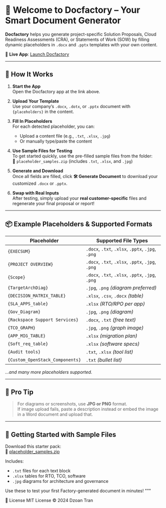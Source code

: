 
# 🚀 Welcome to **Docfactory** – Your Smart Document Generator

**Docfactory** helps you generate project-specific Solution Proposals, Cloud Readiness Assessments (CRA), or Statements of Work (SOW) by filling dynamic placeholders in `.docx` and `.pptx` templates with your own content.

🔗 **Live App**: [Launch Docfactory](https://docfactory-dzoan.streamlit.app/#smart-placeholder-filler-for-docx-and-pptx)

---

## 🧠 How It Works

1. **Start the App**  
   Open the Docfactory app at the link above.

2. **Upload Your Template**  
   Use your company’s `.docx`, `.dotx`, or `.pptx` document with `{placeholders}` in the content.

3. **Fill In Placeholders**  
   For each detected placeholder, you can:
   - Upload a content file (e.g., `.txt`, `.xlsx`, `.jpg`)
   - Or manually type/paste the content

4. **Use Sample Files for Testing**  
   To get started quickly, use the pre-filled sample files from the folder:  
   📁 `placeholder_samples.zip` (includes `.txt`, `.xlsx`, and `.jpg`)

5. **Generate and Download**  
   Once all fields are filled, click **🛠 Generate Document** to download your customized `.docx` or `.pptx`.

6. **Swap with Real Inputs**  
   After testing, simply upload your **real customer-specific** files and regenerate your final proposal or report!

---

## 📦 Example Placeholders & Supported Formats

| Placeholder                          | Supported File Types                    |
|--------------------------------------|-----------------------------------------|
| `{EXECSUM}`                          | `.docx`, `.txt`, `.xlsx`, `.pptx`, `.jpg`, `.png` |
| `{PROJECT OVERVIEW}`                | `.docx`, `.txt`, `.xlsx`, `.pptx`, `.jpg`, `.png` |
| `{Scope}`                            | `.docx`, `.txt`, `.xlsx`, `.pptx`, `.jpg`, `.png` |
| `{TargetArchDiag}`                  | `.jpg`, `.png` *(diagram preferred)*     |
| `{DECISION_MATRIX_TABLE}`           | `.xlsx`, `.csv`, `.docx` *(table)*       |
| `{SLA_APPS_table}`                  | `.xlsx` *(RTO/RPO per app)*              |
| `{Gov_Diagram}`                     | `.jpg`, `.png` *(diagram)*               |
| `{Rackspace Support Services}`      | `.docx`, `.txt` *(free text)*            |
| `{TCO_GRAPH}`                       | `.jpg`, `.png` *(graph image)*           |
| `{APP_MIG_TABLE}`                   | `.xlsx` *(migration plan)*               |
| `{Soft_req_table}`                 | `.xlsx` *(software specs)*               |
| `{Audit tools}`                    | `.txt`, `.xlsx` *(tool list)*            |
| `{Custom_OpenStack_Components}`    | `.txt` *(bullet list)*                   |

*...and many more placeholders supported.*

---

## 🧪 Pro Tip

> For diagrams or screenshots, use **JPG or PNG** format.  
> If image upload fails, paste a description instead or embed the image in a Word document and upload that.

---

## 📁 Getting Started with Sample Files

Download this starter pack:  
🎁 [placeholder_samples.zip](sandbox:/mnt/data/placeholder_samples)

Includes:
- `.txt` files for each text block
- `.xlsx` tables for RTO, TCO, software
- `.jpg` diagrams for architecture and governance

Use these to test your first Factory-generated document in minutes!
"""


📃 License
MIT License © 2024 Dzoan Tran
